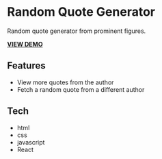 # Random Quote Generator

Random quote generator from prominent figures.

[**VIEW DEMO**](https://nghia-nguyen-dev.github.io/random-quote-gen)

## Features

-   View more quotes from the author
-   Fetch a random quote from a different author

## Tech

-   html
-   css
-   javascript
-   React
